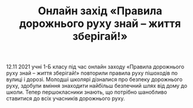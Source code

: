 ﻿---
title: Онлайн захід «Правила дорожнього руху знай – життя зберігай!»
---

12.11 2021 учні 1-Б класу під час онлайн заходу «Правила дорожнього руху знай – життя зберігай!» повторили правила руху пішоходів по вулиці і дорозі. Молодші школярі дізналися  про безпеку дорожнього руху, здобули вміння знаходити найбільш безпечний шлях від дому до школи. Тепер першокласники знають, що потрібно шанобливо ставитися до всіх учасників дорожнього руху.

<slideshow></slideshow>